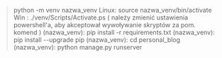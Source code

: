 > python -m venv nazwa_venv
> Linux: source nazwa_venv/bin/activate
> Win : ./venv/Scripts/Activate.ps ( należy zmienić ustawienia powershell'a, aby akceptował wywoływanie skryptów za pom. komend )
> (nazwa_venv): pip install -r requirements.txt
> (nazwa_venv): pip install --upgrade pip
> (nazwa_venv): cd personal_blog
> (nazwa_venv): python manage.py runserver